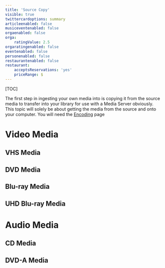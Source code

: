 ```yaml
---
title: 'Source Copy'
visible: true
twittercardoptions: summary
articleenabled: false
musiceventenabled: false
orgaenabled: false
orga:
    ratingValue: 2.5
orgaratingenabled: false
eventenabled: false
personenabled: false
restaurantenabled: false
restaurant:
    acceptsReservations: 'yes'
    priceRange: $
---
```


[TOC]

The first step in ingesting your own media into is copying it from the source media to transfer into your library for use with a Media Server obviously. This topic will solely be about getting the media from the source and onto your computer. You will need the [Encoding](encoding) page

# Video Media

## VHS Media

## DVD Media

## Blu-ray Media

## UHD Blu-ray Media


# Audio Media

## CD Media

## DVD-A Media